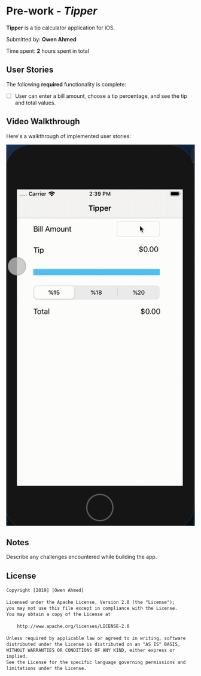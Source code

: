 # Pre-work - *Tipper*

**Tipper** is a tip calculator application for iOS.

Submitted by: **Owen Ahmed**

Time spent: **2** hours spent in total

## User Stories

The following **required** functionality is complete:

* [ ] User can enter a bill amount, choose a tip percentage, and see the tip and total values.

## Video Walkthrough 

Here's a walkthrough of implemented user stories:

<img src='https://github.com/Programmerguy101/Tipper/blob/master/Ios%20Tip%20Calculator.gif' title='Video Walkthrough' width='' alt='Video Walkthrough' />



## Notes

Describe any challenges encountered while building the app.

## License

    Copyright [2019] [Owen Ahmed]

    Licensed under the Apache License, Version 2.0 (the "License");
    you may not use this file except in compliance with the License.
    You may obtain a copy of the License at

        http://www.apache.org/licenses/LICENSE-2.0

    Unless required by applicable law or agreed to in writing, software
    distributed under the License is distributed on an "AS IS" BASIS,
    WITHOUT WARRANTIES OR CONDITIONS OF ANY KIND, either express or implied.
    See the License for the specific language governing permissions and
    limitations under the License.
